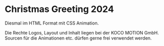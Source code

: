 # Christmas Greeting 2024

Diesmal im HTML Format mit CSS Animation. 

Die Rechte Logos, Layout und Inhalt liegen bei der KOCO MOTION GmbH. Sourcen für die Animationen etc. dürfen gerne frei verwendet werden. 
